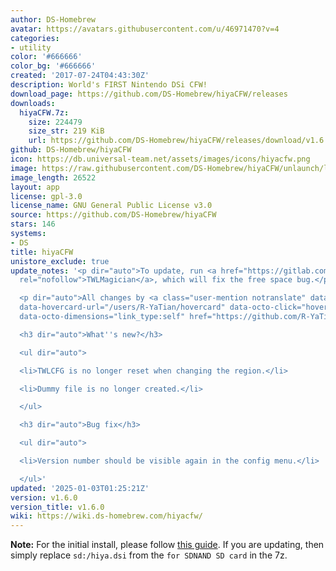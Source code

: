 ```yaml
---
author: DS-Homebrew
avatar: https://avatars.githubusercontent.com/u/46971470?v=4
categories:
- utility
color: '#666666'
color_bg: '#666666'
created: '2017-07-24T04:43:30Z'
description: World's FIRST Nintendo DSi CFW!
download_page: https://github.com/DS-Homebrew/hiyaCFW/releases
downloads:
  hiyaCFW.7z:
    size: 224479
    size_str: 219 KiB
    url: https://github.com/DS-Homebrew/hiyaCFW/releases/download/v1.6.0/hiyaCFW.7z
github: DS-Homebrew/hiyaCFW
icon: https://db.universal-team.net/assets/images/icons/hiyacfw.png
image: https://raw.githubusercontent.com/DS-Homebrew/hiyaCFW/unlaunch/logo/logo.png
image_length: 26522
layout: app
license: gpl-3.0
license_name: GNU General Public License v3.0
source: https://github.com/DS-Homebrew/hiyaCFW
stars: 146
systems:
- DS
title: hiyaCFW
unistore_exclude: true
update_notes: '<p dir="auto">To update, run <a href="https://gitlab.com/R-YaTian/twlmagician/-/releases"
  rel="nofollow">TWLMagician</a>, which will fix the free space bug.</p>

  <p dir="auto">All changes by <a class="user-mention notranslate" data-hovercard-type="user"
  data-hovercard-url="/users/R-YaTian/hovercard" data-octo-click="hovercard-link-click"
  data-octo-dimensions="link_type:self" href="https://github.com/R-YaTian">@R-YaTian</a></p>

  <h3 dir="auto">What''s new?</h3>

  <ul dir="auto">

  <li>TWLCFG is no longer reset when changing the region.</li>

  <li>Dummy file is no longer created.</li>

  </ul>

  <h3 dir="auto">Bug fix</h3>

  <ul dir="auto">

  <li>Version number should be visible again in the config menu.</li>

  </ul>'
updated: '2025-01-03T01:25:21Z'
version: v1.6.0
version_title: v1.6.0
wiki: https://wiki.ds-homebrew.com/hiyacfw/
---
```

**Note:** For the initial install, please follow [this guide](https://wiki.ds-homebrew.com/hiyacfw/installing). If you are updating, then simply replace `sd:/hiya.dsi` from the `for SDNAND SD card` in the 7z.